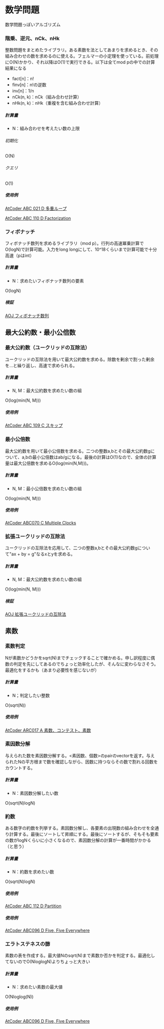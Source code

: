 # 数学問題
数学問題っぽいアルゴリズム

### 階乗、逆元、nCk、nHk
整数問題をまとめたライブラリ。ある素数を法としてあまりを求めるとき、その組み合わせの数を求めるのに使える。フェルマーの小定理を使っている。前処理にO(N)かかり、それ以降はO(1)で実行できる。以下は全てmod pの中での計算結果になる

- fact[n]：n!
- finv[n]：n!の逆数
- inv[n]：1/n
- nCk(n, k)：nCk（組み合わせ計算）
- nHk(n, k)：nHk（重複を含む組み合わせ計算）

##### 計算量
- N：組み合わせを考えたい数の上限

###### 初期化
O(N)

###### クエリ
O(1)

##### 使用例
[AtCoder ABC 021 D 多重ループ](https://beta.atcoder.jp/contests/abc021/submissions/3227162)

[AtCoder ABC 110 D Factorization](https://beta.atcoder.jp/contests/abc110/submissions/3254110)

### フィボナッチ
フィボナッチ数列を求めるライブラリ（mod p）。行列の高速冪乗計算でO(logN)で計算可能。入力をlong longにして、10^18くらいまで計算可能で十分高速（pはint）

##### 計算量
- N：求めたいフィボナッチ数列の要素

O(logN)

##### 検証
[AOJ フィボナッチ数列](http://judge.u-aizu.ac.jp/onlinejudge/description.jsp?id=ALDS1_10_A&lang=jp)

## 最大公約数・最小公倍数

### 最大公約数（ユークリッドの互除法）
ユークリッドの互除法を用いて最大公約数を求める。除数を剰余で割った剰余を...と繰り返し、高速で求められる。

##### 計算量
- N, M：最大公約数を求めたい数の組

O(log(min(N, M)))

##### 使用例

[AtCoder ABC 109 C スキップ](https://beta.atcoder.jp/contests/abc109/submissions/me)

### 最小公倍数
最大公約数を用いて最小公倍数を求める。二つの整数a,bとその最大公約数gについて、a,bの最小公倍数はab/gになる。最後の計算はO(1)なので、全体の計算量は最大公倍数を求めるO(log(min(N,M)))。

##### 計算量
- N, M：最小公倍数を求めたい数の組

O(log(min(N, M)))

##### 使用例
[AtCoder ABC070 C Multiple Clocks](https://beta.atcoder.jp/contests/abc070/submissions/3329136)

### 拡張ユークリッドの互除法
ユークリッドの互除法を応用して、二つの整数a,bとその最大公約数gについて"ax + by = g"なるxとyを求める。

##### 計算量
- N, M：最大公約数を求めたい数の組

O(log(min(N, M)))

##### 検証
[AOJ 拡張ユークリッドの互除法](http://judge.u-aizu.ac.jp/onlinejudge/description.jsp?id=NTL_1_E&lang=jp)


## 素数
### 素数判定
Nが素数かどうかをsqrt(N)までチェックすることで確かめる。申し訳程度に偶数の判定を先にしてあるのでちょっと効率化したが、そんなに変わらなさそう。最適化をするかも（あまり必要性を感じないが）

##### 計算量
- N；判定したい整数

O(sqrt(N))

##### 使用例
[AtCoder ARC017 A 素数、コンテスト、素数](https://beta.atcoder.jp/contests/arc017/submissions/3329239)

### 素因数分解
与えられた数を素因数分解する。<素因数、個数>のpairのvectorを返す。与えられたNの平方根まで数を確認しながら、因数に持つならその数で割れる回数をカウントする。

##### 計算量
- N：素因数分解したい数

O(sqrt(N)logN)

### 約数
ある数字の約数を列挙する。素因数分解し、各要素の出現数の組み合わせを全通り計算する。最後にソートして昇順にする。最後にソートするが、そもそも要素の数がlogNくらいに小さくなるので、素因数分解の計算が一番時間がかかる（と思う）

##### 計算量
- N：約数を求めたい数

O(sqrt(N)logN)

##### 使用例
[AtCoder ABC 112 D Partition](https://beta.atcoder.jp/contests/abc112/submissions/3355926)


##### 使用例
[AtCoder ABC096 D Five, Five Everywhere](https://beta.atcoder.jp/contests/abc096/submissions/3334354)

### エラトステネスの篩
素数の表を作成する。最大値Nのsqrt(N)まで素数か否かを判定する。最適化してないのでO(NloglogN)よりちょっと大きい

##### 計算量
- N：求めたい素数の最大値

O(Nloglog(N))

##### 使用例
[AtCoder ABC096 D Five, Five Everywhere](https://beta.atcoder.jp/contests/abc096/submissions/3334354)

